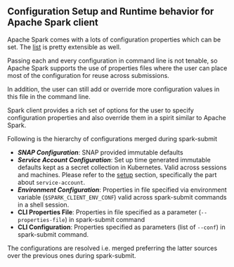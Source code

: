 ## Configuration Setup and Runtime behavior for Apache Spark client
Apache Spark comes with a lots of configuration properties which can be set. The [list](https://spark.apache.org/docs/3.3.1/configuration.html#available-properties) is pretty extensible as well.

Passing each and every configuration in command line is not tenable, so Apache Spark supports the use of properties 
files where the user can place most of the configuration for reuse across submissions. 

In addition, the user can still add or override more configuration values in this file in the command line.

Spark client provides a rich set of options for the user to specify configuration properties and also override
them in a spirit similar to Apache Spark.

Following is the hierarchy of configurations merged during spark-submit
* **_SNAP Configuration_**: SNAP provided immutable defaults
* **_Service Account Configuration_**: Set up time generated immutable defaults kept as a secret collection in Kubernetes. Valid across sessions and machines. Please refer to the [setup](/docs/tutorial/service_account_registry.md) section, specifically the part about ```service-account```. 
* **_Environment Configuration_**: Properties in file specified via environment variable (```$SPARK_CLIENT_ENV_CONF```) valid across spark-submit commands in a shell session.
* **CLI Properties File**: Properties in file specified as a parameter (```--properties-file```) in spark-submit command
* **CLI Configuration**: Properties specified as parameters (list of ```--conf```) in spark-submit command.

The configurations are resolved i.e. merged preferring the latter sources over the previous ones during spark-submit.


